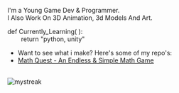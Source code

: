 I'm a Young Game Dev & Programmer. 
<br />I Also Work On 3D Animation, 3d Models And Art. 

def Currently_Learning( ):
<br />⠀⠀⠀return "python, unity"
* Want to see what i make? Here's some of my repo's:
* [Math Quest - An Endless & Simple Math Game](https://github.com/CodenTheSynth/MathQuest)
<br />
<img src="https://github-readme-streak-stats.herokuapp.com/?user=CodenTheSynth&theme=tokyonight" alt="mystreak"/>
  






